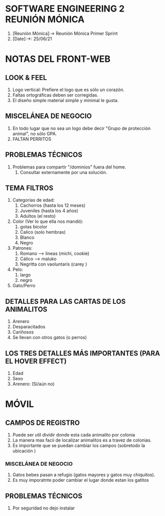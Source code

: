 # SOFTWARE ENGINEERING 2 REUNIÓN MÓNICA

1. [Reunión Mónica]:-> Reunión Mónica Primer Sprint
2. [Date]:->: 25/06/21


<!-- ============================================== [BACKLOG GENERAL] ============================================= -->

# NOTAS DEL FRONT-WEB

## LOOK & FEEL
1. Logo vertical: Prefiere el logo que es sólo un corazón.
2. Faltas ortográficas deben ser corregidas.
3. El diseño simple material simple y minimal le gusta.

## MISCELÁNEA DE NEGOCIO
1. En todo lugar que no sea un logo debe decir "Grupo de protección animal", no sólo GPA.
2. FALTAN PERRITOS

## PROBLEMAS TÉCNICOS
1. Problemas para compartir "/dominios" fuera del home.
    1. Consultar externamente por una solución.

## TEMA FILTROS
1. Categorías de edad: 
    1. Cachorros (hasta los 12 meses)
    2. Juveniles (hasta los 4 años)
    3. Adultos (el resto)
2. Color (Ver lo que ella nos mandó):
    1. gotas bicolor
    2. Calico  (solo hembras)
    3. Blanco
    4. Negro
3. Patrones:
    1. Romano --> lineas (michi, cookie)
    2. Cálico --> maluko
    3. Negritta con vaoluntaris (carey )
4. Pelo:
    1. largo 
    2. negro
5. Gato/Perro  

## DETALLES PARA LAS CARTAS DE LOS ANIMALITOS
1. Arenero
2. Desparacitados
3. Cariñosos
4. Se llevan con otros gatos (o perros)

## LOS TRES DETALLES MÁS IMPORTANTES (PARA EL HOVER EFFECT)
1. Edad
2. Sexo
3. Arenero: (Sí/aún no) 


# MÓVIL

## CAMPOS DE REGISTRO
1. Puede ser util dividir donde esta cada animalito por colonia
2. La manera mas facii de localizar animalitos es a travez de colonias.
3. Es importante que se puedan cambiar los campos (sobretodo la ubicación )

### MISCELÁNEA DE NEGOCIO 
1. Gatos bebes pasan a refugio (gatos mayores y gatos muy chiquitos).
1. Es muy imporatnte poder cambiar el lugar donde estan los gatitos

## PROBLEMAS TÉCNICOS
1. Por seguridad no dejo instalar

